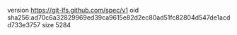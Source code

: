 version https://git-lfs.github.com/spec/v1
oid sha256:ad70c6a32829969ed39ca9615e82d2ec80ad51fc82804d547de1acdd733e3757
size 5284

